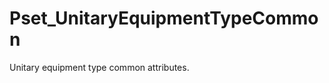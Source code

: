 # Pset_UnitaryEquipmentTypeCommon

Unitary equipment type common attributes.<!-- end of definition -->
